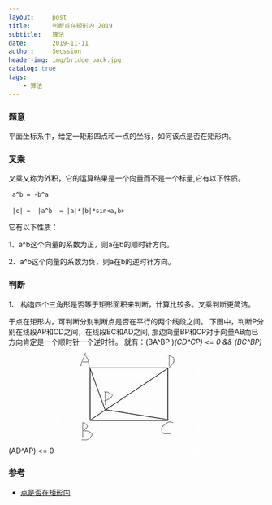 ```yaml
---
layout:     post
title:      判断点在矩形内 2019
subtitle:   算法
date:       2019-11-11
author:     Secssion
header-img:	img/bridge_back.jpg
catalog: true
tags:
    - 算法
---
```


### 题意

平面坐标系中，给定一矩形四点和一点的坐标，如何该点是否在矩形内。


### 叉乘
叉乘又称为外积，它的运算结果是一个向量而不是一个标量,它有以下性质。
	 
	 a^b = -b^a
	 
	 |c| =  |a^b| = |a|*|b|*sin<a,b>
	 
它有以下性质：
 
	
 
 1、a^b这个向量的系数为正，则a在b的顺时针方向。

 
  
  2、a^b这个向量的系数为负，则a在b的逆时针方向。
	
	
###  判断

1、 构造四个三角形是否等于矩形面积来判断，计算比较多。叉乘判断更简洁。

于点在矩形内，可判断分别判断点是否在平行的两个线段之间。
下图中，判断P分别在线段AP和CD之间，在线段BC和AD之间, 那边向量BP和CP对于向量AB而已方向肯定是一个顺时针一个逆时针。
就有：(BA^BP )*(CD^CP) <= 0   &&  (BC^BP)*(AD^AP) <= 0
![img](/img/post-in/retangle.jpg)

### 参考

- [点是否在矩形内](https://www.cnblogs.com/fangsmile/p/9306510.html)

